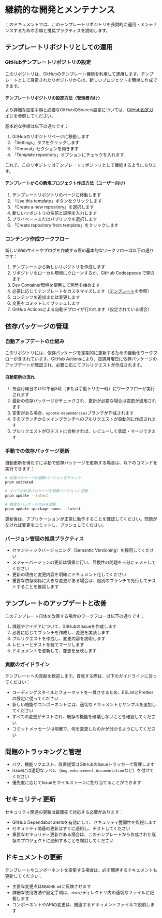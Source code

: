 # 継続的な開発とメンテナンス

このドキュメントでは、このテンプレートリポジトリを長期的に運用・メンテナンスするための手順と推奨プラクティスを説明します。

## テンプレートリポジトリとしての運用

### GitHubテンプレートリポジトリの設定

このリポジトリは、GitHubのテンプレート機能を利用して運用します。テンプレートとして設定されたリポジトリからは、新しいプロジェクトを簡単に作成できます。

#### テンプレートリポジトリの設定方法（管理者向け）

より詳細な設定手順と必要なGitHubのSecrets設定については、[GitHub設定ガイド](./07_github-setup.md)を参照してください。

基本的な手順は以下の通りです：

1. GitHubのリポジトリページに移動します
2. 「Settings」タブをクリックします
3. 「General」セクションを開きます
4. 「Template repository」オプションにチェックを入れます

これで、このリポジトリはテンプレートリポジトリとして機能するようになります。

#### テンプレートからの新規プロジェクト作成方法（ユーザー向け）

1. テンプレートリポジトリのページに移動します
2. 「Use this template」ボタンをクリックします
3. 「Create a new repository」を選択します
4. 新しいリポジトリの名前と説明を入力します
5. プライベートまたはパブリックを選択します
6. 「Create repository from template」をクリックします

### コンテンツ作成ワークフロー

新しいWebサイトやブログを作成する際の基本的なワークフローは以下の通りです：

1. テンプレートから新しいリポジトリを作成します
2. リポジトリをローカル環境にクローンするか、GitHub Codespaces で開きます
3. Dev Container環境を使用して開発を始めます
4. 必要に応じてテンプレートをカスタマイズします（[テンプレート](./05_templates.md)を参照）
5. コンテンツを追加または変更します
6. 変更をコミットしてプッシュします
7. GitHub Actionsによる自動デプロイが行われます（設定されている場合）

## 依存パッケージの管理

### 自動アップデートの仕組み

このリポジトリには、依存パッケージを定期的に更新するための自動化ワークフローが含まれています。GitHub Actionsにより、毎週月曜日に依存パッケージのアップデートが確認され、必要に応じてプルリクエストが作成されます。

#### 自動更新の流れ

1. 毎週月曜日のUTC午前3時（または手動トリガー時）にワークフローが実行されます
2. 最新の依存パッケージがチェックされ、更新が必要な場合は変更が適用されます
3. 変更がある場合、`update-dependencies`ブランチが作成されます
4. そのブランチからメインブランチへのプルリクエストが自動的に作成されます
5. プルリクエストがCIテストに合格すれば、レビューして承認・マージできます

### 手動での依存パッケージ更新

自動更新を待たずに手動で依存パッケージを更新する場合は、以下のコマンドを実行できます：

```bash
# 依存パッケージの最新バージョンをチェック
pnpm outdated

# すべての依存パッケージを最新バージョンに更新
pnpm update --latest

# 特定のパッケージのみを更新
pnpm update <package-name> --latest
```

更新後は、アプリケーションが正常に動作することを確認してください。問題がなければ変更をコミットし、プッシュしてください。

### バージョン管理の推奨プラクティス

- セマンティックバージョニング（Semantic Versioning）を採用してください
- メジャーバージョンの更新は慎重に行い、互換性の問題を十分にテストしてください
- 更新の理由と変更内容を明確にドキュメント化してください
- 重要な依存関係に大きな変更がある場合は、個別のブランチで先行してテストすることを推奨します

## テンプレートのアップデートと改善

このテンプレート自体を改善する場合のワークフローは以下の通りです：

1. 課題やアイデアについて、GitHubのIssueを作成します
2. 必要に応じてブランチを作成し、変更を実装します
3. プルリクエストを作成し、変更内容を説明します
4. レビューとテストを経てマージします
5. ドキュメントを更新して、変更を反映します

### 貢献のガイドライン

テンプレートへの貢献を歓迎します。貢献する際は、以下のガイドラインに従ってください：

- コーディングスタイルとフォーマットを一貫させるため、ESLintとPrettierの設定に従ってください
- 新しい機能やコンポーネントには、適切なドキュメントとサンプルを追加してください
- すべての変更がテストされ、既存の機能を破壊しないことを確認してください
- コミットメッセージは明確で、何を変更したのかが分かるようにしてください

## 問題のトラッキングと管理

- バグ、機能リクエスト、改善提案はGitHubのIssueトラッカーで管理します
- Issueには適切なラベル（`bug`, `enhancement`, `documentation`など）を付けてください
- 優先度に応じてIssueをマイルストーンに割り当てることができます

## セキュリティ更新

セキュリティ関連の更新は最優先で対応する必要があります：

- GitHub Dependabot alertsを有効にして、セキュリティ脆弱性を監視します
- セキュリティ関連の更新はすぐに適用し、テストしてください
- 重要なセキュリティ更新がある場合は、このテンプレートから作成された既存のプロジェクトに通知することを検討してください

## ドキュメントの更新

テンプレートやコンポーネントを変更する場合は、必ず関連するドキュメントも更新してください：

- 主要な変更点は`README.md`に反映させます
- 詳細な使用方法や設定手順は、`docs/`ディレクトリ内の適切なファイルに記載します
- コンポーネントやAPIの変更は、関連するドキュメントファイルで説明します
